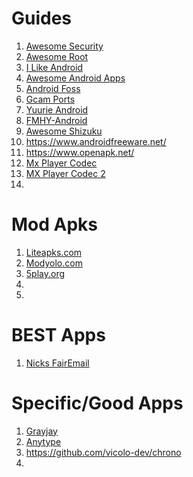 # Guides
1. [Awesome Security](https://github.com/ashishb/android-security-awesome)
2. [Awesome Root](https://awesome-android-root.netlify.app/)
3. [I Like Android](https://i-like-android.github.io/)
4. [Awesome Android Apps](https://github.com/Psyhackological/AAA#contents)
5. [Android Foss](https://github.com/offa/android-foss)
6. [Gcam Ports](https://www.celsoazevedo.com/files/android/google-camera)
7. [Yuurie Android](https://guide.yuuire.com/recommendations/operating-systems/android)
8. [FMHY-Android](https://fmhy.vercel.app/android-iosguide)
9. [Awesome Shizuku](https://github.com/timschneeb/awesome-shizuku)
10. https://www.androidfreeware.net/
11. https://www.openapk.net/
12. [Mx Player Codec](https://xdaforums.com/t/mx-player-custom-codec-ac3-dts-mlp-truehd-etc.2156254/)
13. [MX Player Codec 2](https://mx.j2inter.com/ffmpeg)
14. 

# Mod Apks
1. [Liteapks.com](https://liteapks.com/)
2. [Modyolo.com](https://modyolo.com/)
3. [5play.org](https://5play.org/en/)
4. 
5. 

# BEST Apps
1. [Nicks FairEmail](https://github.com/niks255/FairEmail/releases)






# Specific/Good Apps
1. [Grayjay](https://grayjay.app/)
2. [Anytype](https://anytype.io/)
3. https://github.com/vicolo-dev/chrono
4. 
